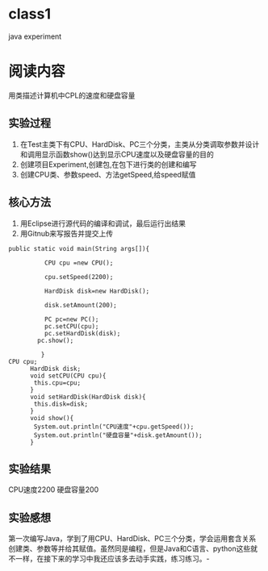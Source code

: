 # class1
java  experiment

# 阅读内容
用类描述计算机中CPL的速度和硬盘容量

## 实验过程
1. 在Test主类下有CPU、HardDisk、PC三个分类，主类从分类调取参数并设计和调用显示函数show()达到显示CPU速度以及硬盘容量的目的
2. 创建项目Experiment,创建包,在包下进行类的创建和编写
3. 创建CPU类、参数speed、方法getSpeed,给speed赋值

## 核心方法
1. 用Eclipse进行源代码的编译和调试，最后运行出结果
2. 用Gitnub来写报告并提交上传

```
public static void main(String args[]){
		  
		  CPU cpu =new CPU();
		  
		  cpu.setSpeed(2200);
		  
		  HardDisk disk=new HardDisk();
		  
		  disk.setAmount(200);
		  
		  PC pc=new PC();
		  pc.setCPU(cpu);
		  pc.setHardDisk(disk);
		pc.show();
		  
		 }
CPU cpu;
	  HardDisk disk;
	  void setCPU(CPU cpu){
	   this.cpu=cpu;
	  }
	  void setHardDisk(HardDisk disk){
	   this.disk=disk; 
	  }
	  void show(){
	   System.out.println("CPU速度"+cpu.getSpeed());
	   System.out.println("硬盘容量"+disk.getAmount());
	  }
```

## 实验结果
CPU速度2200
硬盘容量200

## 实验感想
第一次编写Java，学到了用CPU、HardDisk、PC三个分类，学会运用套含关系创建类、参数等并给其赋值。虽然同是编程，但是Java和C语言、python这些就不一样，在接下来的学习中我还应该多去动手实践，练习练习。-
